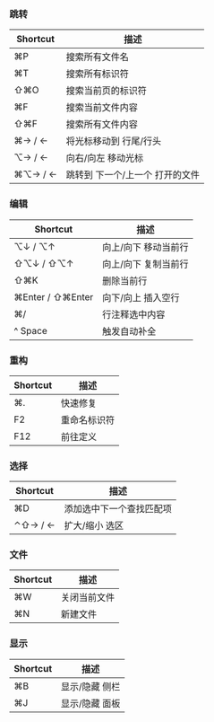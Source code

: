 ### 跳转

| Shortcut | 描述                |
| -------- | ----------------- |
| ⌘P       | 搜索所有文件名           |
| ⌘T       | 搜索所有标识符           |
| ⇧⌘O      | 搜索当前页的标识符         |
| ⌘F       | 搜索当前文件内容          |
| ⇧⌘F      | 搜索所有文件内容          |
| ⌘→ / ←   | 将光标移动到 行尾/行头      |
| ⌥→ / ←   | 向右/向左 移动光标        |
| ⌘⌥→ / ←  | 跳转到 下一个/上一个 打开的文件 |

### 编辑

| Shortcut         | 描述          |
| ---------------- | ----------- |
| ⌥↓ / ⌥↑          | 向上/向下 移动当前行 |
| ⇧⌥↓ / ⇧⌥↑        | 向上/向下 复制当前行 |
| ⇧⌘K              | 删除当前行       |
| ⌘Enter / ⇧⌘Enter | 向下/向上 插入空行  |
| ⌘/               | 行注释选中内容     |
| ^ Space          | 触发自动补全      |

### 重构

| Shortcut | 描述     |
| -------- | ------ |
| ⌘.       | 快速修复   |
| F2       | 重命名标识符 |
| F12      | 前往定义   |

### 选择

| Shortcut | 描述           |
| -------- | ------------ |
| ⌘D       | 添加选中下一个查找匹配项 |
| ⌃⇧→ / ←  | 扩大/缩小 选区     |

### 文件

| Shortcut | 描述     |
| -------- | ------ |
| ⌘W       | 关闭当前文件 |
| ⌘N       | 新建文件   |

### 显示

| Shortcut | 描述       |
| -------- | -------- |
| ⌘B       | 显示/隐藏 侧栏 |
| ⌘J       | 显示/隐藏 面板 |
